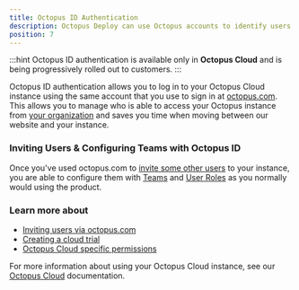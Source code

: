 ```yaml
---
title: Octopus ID Authentication
description: Octopus Deploy can use Octopus accounts to identify users.
position: 7
---
```


:::hint
Octopus ID authentication is available only in **Octopus Cloud** and is being progressively rolled out to customers.
:::

Octopus ID authentication allows you to log in to your Octopus Cloud instance using the same account that you use to sign in at [octopus.com](https://octopus.com). This allows you to manage who is able to access your Octopus instance from [your organization](https://octopus.com/organization/) and saves you time when moving between our website and your instance.

### Inviting Users & Configuring Teams with Octopus ID

Once you've used octopus.com to [invite some other users](/docs/octopus-cloud/index.md#OctopusCloud-Invitingusers) to your instance, you are able to configure them with [Teams](../managing-users-and-teams/user-roles/teams-create-new.md) and [User Roles](../managing-users-and-teams/user-roles.md) as you normally would using the product.

### Learn more about

* [Inviting users via octopus.com](/docs/octopus-cloud/index.md#OctopusCloud-Invitingusers)
* [Creating a cloud trial](/docs/octopus-cloud/index.md#OctopusCloud-GettingStarted)
* [Octopus Cloud specific permissions](/docs/octopus-cloud/permissions.md)

For more information about using your Octopus Cloud instance, see our [Octopus Cloud](/docs/octopus-cloud/index.md) documentation.